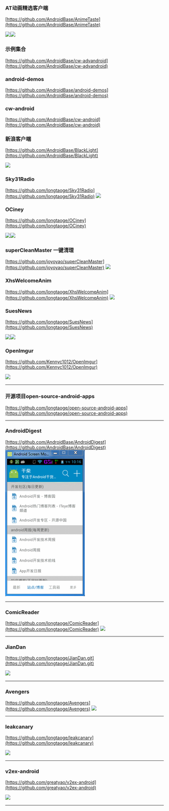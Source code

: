 
### AT动画精选客户端 ###
[https://github.com/AndroidBase/AnimeTaste](https://github.com/AndroidBase/AnimeTaste)

![](https://camo.githubusercontent.com/f7ad561934c07dbc8b3fd024e4666d1737968459/687474703a2f2f7777322e73696e61696d672e636e2f6d773639302f36313064633033346a7731653838356f396b6a677a6a323038633062343074792e6a7067)![](https://camo.githubusercontent.com/2f012e878bcb4c613b52b3a37bb3de427f2a5a3d/687474703a2f2f7777332e73696e61696d672e636e2f6d773639302f36313064633033346a7731653838356f626e6a79366a32303863306234337a6f2e6a7067)

### 示例集合 ###
[https://github.com/AndroidBase/cw-advandroid](https://github.com/AndroidBase/cw-advandroid)
### android-demos ###
[https://github.com/AndroidBase/android-demos](https://github.com/AndroidBase/android-demos)
### cw-android ###
[https://github.com/AndroidBase/cw-android](https://github.com/AndroidBase/cw-android)
### 新浪客户端 ###
[https://github.com/AndroidBase/BlackLight](https://github.com/AndroidBase/BlackLight)

![](https://raw.githubusercontent.com/PaperAirplane-Dev-Team/BlackLight/master/art/chrome-screenshot.png)

### Sky31Radio ###
[https://github.com/longtaoge/Sky31Radio](https://github.com/longtaoge/Sky31Radio)
![](https://github.com/longtaoge/Sky31Radio/raw/master/screenshots/device-2015-01-22-224854.png)


### OCiney ###
[https://github.com/longtaoge/OCiney](https://github.com/longtaoge/OCiney)

![](https://raw.githubusercontent.com/florent37/OCiney/master/images/00_films_small.png?raw=true)![](https://raw.githubusercontent.com/florent37/OCiney/master/images/01_film_small.png?raw=true)

### superCleanMaster 一键清理 ###
[https://github.com/joyoyao/superCleanMaster](https://github.com/joyoyao/superCleanMaster)
![](https://github.com/joyoyao/superCleanMaster/raw/master/screenshot/home.jpg)
### XhsWelcomeAnim ###
[https://github.com/longtaoge/XhsWelcomeAnim](https://github.com/longtaoge/XhsWelcomeAnim)
![](https://raw.githubusercontent.com/w446108264/XhsWelcomeAnim/master/output/show.gif)

### SuesNews ###
[https://github.com/longtaoge/SuesNews](https://github.com/longtaoge/SuesNews)

![](https://github.com/longtaoge/SuesNews/raw/master/art/content.gif)![](https://github.com/longtaoge/SuesNews/raw/master/art/start.gif)
### OpenImgur ###
[https://github.com/Kennyc1012/OpenImgur](https://github.com/Kennyc1012/OpenImgur)

![](https://github.com/Kennyc1012/OpenImgur/raw/master/assets/ss1.png)

----------

### 开源项目open-source-android-apps ###
[https://github.com/longtaoge/open-source-android-apps](https://github.com/longtaoge/open-source-android-apps)



----------
### AndroidDigest ###
[https://github.com/AndroidBase/AndroidDigest](https://github.com/AndroidBase/AndroidDigest)
![](https://github.com/AndroidBase/AndroidDigest/raw/master/gancai.gif)

----------

### ComicReader ###

[https://github.com/longtaoge/ComicReader](https://github.com/longtaoge/ComicReader)
![](https://camo.githubusercontent.com/e43d83c43fdbefe9a41582cf676c6d792df09d58/687474703a2f2f7777772e61706b6275732e636f6d2f646174612f6174746163686d656e742f666f72756d2f3230313530342f31342f30393136303165626f783975747a6d39663931316d632e706e67)


----------
### JianDan ###
[https://github.com/longtaoge/JianDan.git](https://github.com/longtaoge/JianDan.git)

![](https://camo.githubusercontent.com/b1d1540c156419715a045ecad49ff621a3bdd994/687474703a2f2f69322e74696574756b752e636f6d2f653430653166353864333130393737632e706e67)

----------
### Avengers ###

[https://github.com/longtaoge/Avengers](https://github.com/longtaoge/Avengers)
![](https://camo.githubusercontent.com/783b6503b41cd509bc5d0fa4fbc43180f73cab38/687474703a2f2f616e64726f636f64652e65732f77702d636f6e74656e742f75706c6f6164732f323031352f30352f6176656e676572735f6c6973742d65313433313537313432343231332e706e67)

----------
### leakcanary ###

[https://github.com/longtaoge/leakcanary](https://github.com/longtaoge/leakcanary)

![](https://github.com/longtaoge/leakcanary/raw/master/assets/screenshot.png)

----------
### v2ex-android ###
[https://github.com/greatyao/v2ex-android](https://github.com/greatyao/v2ex-android)


![](https://camo.githubusercontent.com/63c60941b0380e83a08769561afe7fbff43de92b/68747470733a2f2f7261772e6769746875622e636f6d2f677265617479616f2f763265782d616e64726f69642f6d61737465722f736e617073686f74732f686f742e706e67)

----------
